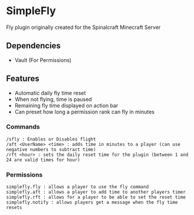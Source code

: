 # SimpleFly
Fly plugin originally created for the Spinalcraft Minecraft Server

## Dependencies
- Vault (For Permissions)


## Features
- Automatic daily fly time reset
- When not flying, time is paused
- Remaining fly time displayed on action bar
- Can preset how long a permission rank can fly in minutes

### Commands
```
/sfly : Enables or Disables flight
/aft <UserName> <time> : adds time in minutes to a player (can use negative numbers to subtract time)
/rft <hour> : sets the daily reset time for the plugin (between 1 and 24 are valid times for hour)
```

### Permissions
```
simplefly.fly : allows a player to use the fly command
simplefly.aft : allows a player to add time to another players timer
simplefly.rft : allows for a player to be able to set the reset time
simplefly.notify : allows players get a message when the fly time resets
```